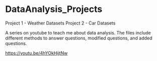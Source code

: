 # DataAnalysis_Projects
Project 1 - Weather Datasets
Project 2 - Car Datasets

A series on youtube to teach me about data analysis. The files include different methods to answer questions, modified questions, and added questions.

https://youtu.be/4hYOkHijtNw
